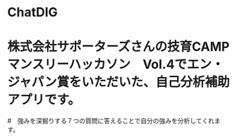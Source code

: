 # ChatDIG
# 
# 株式会社サポーターズさんの技育CAMP マンスリーハッカソン　Vol.4でエン・ジャパン賞をいただいた、自己分析補助アプリです。
#　強みを深掘りする７つの質問に答えることで自分の強みを分析してくれます。
